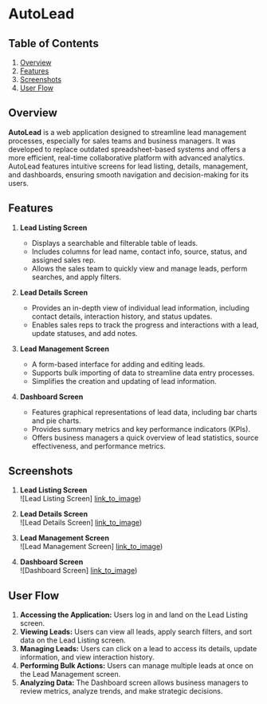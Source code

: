 # AutoLead

## Table of Contents
1. [Overview](#overview)
2. [Features](#features)
3. [Screenshots](#screenshots)
4. [User Flow](#user-flow)


## Overview

**AutoLead** is a web application designed to streamline lead management processes, especially for sales teams and business managers. It was developed to replace outdated spreadsheet-based systems and offers a more efficient, real-time collaborative platform with advanced analytics. AutoLead features intuitive screens for lead listing, details, management, and dashboards, ensuring smooth navigation and decision-making for its users.

## Features

1. **Lead Listing Screen**  
   - Displays a searchable and filterable table of leads.
   - Includes columns for lead name, contact info, source, status, and assigned sales rep.
   - Allows the sales team to quickly view and manage leads, perform searches, and apply filters.

2. **Lead Details Screen**  
   - Provides an in-depth view of individual lead information, including contact details, interaction history, and status updates.
   - Enables sales reps to track the progress and interactions with a lead, update statuses, and add notes.

3. **Lead Management Screen**  
   - A form-based interface for adding and editing leads.
   - Supports bulk importing of data to streamline data entry processes.
   - Simplifies the creation and updating of lead information.

4. **Dashboard Screen**  
   - Features graphical representations of lead data, including bar charts and pie charts.
   - Provides summary metrics and key performance indicators (KPIs).
   - Offers business managers a quick overview of lead statistics, source effectiveness, and performance metrics.

## Screenshots

1. **Lead Listing Screen**  
   ![Lead Listing Screen] [link_to_image](https://drive.google.com/file/d/1zfrFHReo1BxZHoK-re9voapcFWzz9st8/view?usp=drive_link))

2. **Lead Details Screen**  
   ![Lead Details Screen] [link_to_image](https://drive.google.com/file/d/1j5hHihac6GHRYbeGtXdGqaHspdSScCSn/view?usp=drive_link))

3. **Lead Management Screen**  
   ![Lead Management Screen] [link_to_image](https://drive.google.com/file/d/1MjDI9NYvoFBaOiFwhkqN7-c-8iYFSgc7/view?usp=drive_link))

4. **Dashboard Screen**  
   ![Dashboard Screen] [link_to_image](https://drive.google.com/file/d/1yc77GGO-N_TZaWzjA_Kpuv_IFQQJkcIK/view?usp=drive_link))


## User Flow

1. **Accessing the Application:** Users log in and land on the Lead Listing screen.
2. **Viewing Leads:** Users can view all leads, apply search filters, and sort data on the Lead Listing screen.
3. **Managing Leads:** Users can click on a lead to access its details, update information, and view interaction history.
4. **Performing Bulk Actions:** Users can manage multiple leads at once on the Lead Management screen.
5. **Analyzing Data:** The Dashboard screen allows business managers to review metrics, analyze trends, and make strategic decisions.

